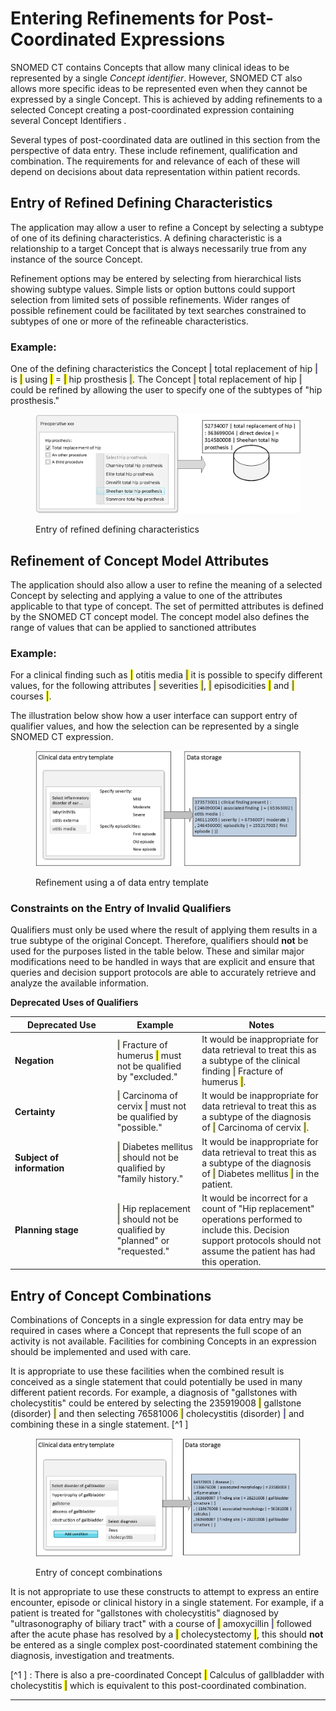# Entering Refinements for Post-Coordinated Expressions

SNOMED CT contains Concepts that allow many clinical ideas to be represented by a single _Concept identifier_. However, SNOMED CT also allows more specific ideas to be represented even when they cannot be expressed by a single Concept. This is achieved by adding refinements to a selected Concept creating a post-coordinated expression containing several Concept Identifiers _._

Several types of post-coordinated data are outlined in this section from the perspective of data entry. These include refinement, qualification and combination. The requirements for and relevance of each of these will depend on decisions about data representation within patient records.

## Entry of Refined Defining Characteristics

The application may allow a user to refine a Concept by selecting a subtype of one of its defining characteristics. A defining characteristic is a relationship to a target Concept that is always necessarily true from any instance of the source Concept.

Refinement options may be entered by selecting from hierarchical lists showing subtype values. Simple lists or option buttons could support selection from limited sets of possible refinements. Wider ranges of possible refinement could be facilitated by text searches constrained to subtypes of one or more of the refineable characteristics.

### **Example:**

One of the defining characteristics the Concept <mark style="color:blue;">|</mark> total replacement of hip <mark style="color:blue;">|</mark> is <mark style="color:blue;">|</mark> using <mark style="color:blue;">|</mark> = <mark style="color:blue;">|</mark> hip prosthesis <mark style="color:blue;">|</mark>. The Concept <mark style="color:blue;">|</mark> total replacement of hip <mark style="color:blue;">|</mark> could be refined by allowing the user to specify one of the subtypes of "hip prosthesis."

<figure><img src="../images/52170548.png" alt=""><figcaption><p>Entry of refined defining characteristics</p></figcaption></figure>

## Refinement of Concept Model Attributes

The application should also allow a user to refine the meaning of a selected Concept by selecting and applying a value to one of the attributes applicable to that type of concept. The set of permitted attributes is defined by the SNOMED CT concept model. The concept model also defines the range of values that can be applied to sanctioned attributes

### **Example:**

For a clinical finding such as <mark style="color:blue;">|</mark> otitis media <mark style="color:blue;">|</mark> it is possible to specify different values, for the following attributes <mark style="color:blue;">|</mark> severities <mark style="color:blue;">|</mark>, <mark style="color:blue;">|</mark> episodicities <mark style="color:blue;">|</mark> and <mark style="color:blue;">|</mark> courses <mark style="color:blue;">|</mark>.

The illustration below show how a user interface can support entry of qualifier values, and how the selection can be represented by a single SNOMED CT expression.

<figure><img src="../images/52170550.png" alt=""><figcaption><p>Refinement using a of data entry template</p></figcaption></figure>

### Constraints on the Entry of Invalid Qualifiers

Qualifiers must only be used where the result of applying them results in a true subtype of the original Concept. Therefore, qualifiers should **not** be used for the purposes listed in the table below. These and similar major modifications need to be handled in ways that are explicit and ensure that queries and decision support protocols are able to accurately retrieve and analyze the available information.

**Deprecated Uses of Qualifiers**

<table data-header-hidden><thead><tr><th width="149.7734375">Deprecated Use</th><th>Example</th><th>Notes</th></tr></thead><tbody><tr><td><strong>Negation</strong></td><td><mark style="color:blue;">|</mark> Fracture of humerus <mark style="color:blue;">|</mark> must not be qualified by "excluded."</td><td>It would be inappropriate for data retrieval to treat this as a subtype of the clinical finding <mark style="color:blue;">|</mark> Fracture of humerus <mark style="color:blue;">|</mark>.</td></tr><tr><td><strong>Certainty</strong></td><td><mark style="color:blue;">|</mark> Carcinoma of cervix <mark style="color:blue;">|</mark> must not be qualified by "possible."</td><td>It would be inappropriate for data retrieval to treat this as a subtype of the diagnosis of <mark style="color:blue;">|</mark> Carcinoma of cervix <mark style="color:blue;">|</mark>.</td></tr><tr><td><strong>Subject of information</strong></td><td><mark style="color:blue;">|</mark> Diabetes mellitus <mark style="color:blue;">|</mark> should not be qualified by "family history."</td><td>It would be inappropriate for data retrieval to treat this as a subtype of the diagnosis of <mark style="color:blue;">|</mark> Diabetes mellitus <mark style="color:blue;">|</mark> in the patient.</td></tr><tr><td><strong>Planning stage</strong></td><td><mark style="color:blue;">|</mark> Hip replacement <mark style="color:blue;">|</mark> should not be qualified by "planned" or "requested."</td><td>It would be incorrect for a count of "Hip replacement" operations performed to include this. Decision support protocols should not assume the patient has had this operation.</td></tr></tbody></table>

## Entry of Concept Combinations

Combinations of Concepts in a single expression for data entry may be required in cases where a Concept that represents the full scope of an activity is not available. Facilities for combining Concepts in an expression should be implemented and used with care.

It is appropriate to use these facilities when the combined result is conceived as a single statement that could potentially be used in many different patient records. For example, a diagnosis of "gallstones with cholecystitis" could be entered by selecting the 235919008 <mark style="color:blue;">|</mark> gallstone (disorder) <mark style="color:blue;">|</mark> and then selecting 76581006 <mark style="color:blue;">|</mark> cholecystitis (disorder) <mark style="color:blue;">|</mark> and combining these in a single statement. \[^1 ]

<figure><img src="../images/52170552.png" alt=""><figcaption><p>Entry of concept combinations</p></figcaption></figure>

It is not appropriate to use these constructs to attempt to express an entire encounter, episode or clinical history in a single statement. For example, if a patient is treated for "gallstones with cholecystitis" diagnosed by "ultrasonography of biliary tract" with a course of <mark style="color:blue;">|</mark> amoxycillin <mark style="color:blue;">|</mark> followed after the acute phase has resolved by a <mark style="color:blue;">|</mark> cholecystectomy <mark style="color:blue;">|</mark>, this should **not** be entered as a single complex post-coordinated statement combining the diagnosis, investigation and treatments.

\[^1 ] : There is also a pre-coordinated Concept <mark style="color:blue;">|</mark> Calculus of gallbladder with cholecystitis <mark style="color:blue;">|</mark> which is equivalent to this post-coordinated combination.

***
